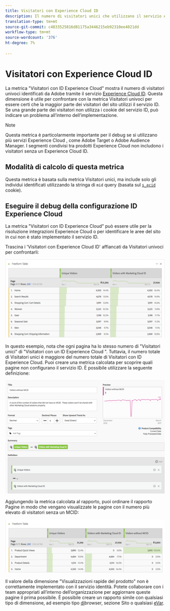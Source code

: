 ```yaml
---
title: Visitatori con Experience Cloud ID
description: Il numero di visitatori unici che utilizzano il servizio Adobe Experience Cloud ID.
translation-type: tm+mt
source-git-commit: c4833525816d81175a3446215eb92310ee4021dd
workflow-type: tm+mt
source-wordcount: '376'
ht-degree: 7%

---
```



# Visitatori con Experience Cloud ID

La metrica &quot;Visitatori con  ID Experience Cloud&quot; mostra il numero di visitatori univoci identificati da Adobe tramite il servizio [Experience Cloud ID](https://docs.adobe.com/content/help/it-IT/id-service/using/home.html). Questa dimensione è utile per confrontare con la metrica Visitatori [](unique-visitors.md) univoci per essere certi che la maggior parte dei visitatori del sito utilizzi il servizio ID. Se una grande parte dei visitatori non utilizza i cookie del servizio ID, può indicare un problema all’interno dell’implementazione.

>[!NOTE]
>
>Questa metrica è particolarmente importante per il debug se si utilizzano più servizi Experience Cloud , come  Adobe Target o  Adobe Audience Manager. I segmenti condivisi tra  prodotti Experience Cloud non includono i visitatori senza un  Experience Cloud ID.

## Modalità di calcolo di questa metrica

Questa metrica è basata sulla metrica Visitatori [](unique-visitors.md) unici, ma include solo gli individui identificati utilizzando la stringa di `mid` query (basata sul [`s_ecid`](https://docs.adobe.com/content/help/it-IT/core-services/interface/ec-cookies/cookies-analytics.html) cookie).

## Eseguire il debug della configurazione  ID Experience Cloud

La metrica &quot;Visitatori con  ID Experience Cloud&quot; può essere utile per la risoluzione  integrazioni Experience Cloud o per identificare le aree del sito in cui non è stato implementato il servizio ID.

Trascina i &#39;Visitatori con  Experience Cloud ID&#39; affiancati da Visitatori univoci per confrontarli:

![Confronto dei visitatori univoci](assets/metric-mcvid1.png)

In questo esempio, nota che ogni pagina ha lo stesso numero di &quot;Visitatori unici&quot; di &quot;Visitatori con un ID Experience Cloud &quot;. Tuttavia, il numero totale di Visitatori unici è maggiore del numero totale di Visitatori con  ID Experience Cloud. Puoi creare una metrica [](../c-calcmetrics/cm-overview.md) calcolata per scoprire quali pagine non configurano il servizio ID. È possibile utilizzare la seguente definizione:

![Definizione della metrica calcolata](assets/metric-mcvid2.png)

Aggiungendo la metrica calcolata al rapporto, puoi ordinare il rapporto Pagine in modo che vengano visualizzate le pagine con il numero più elevato di visitatori senza un MCID:

![Pagine senza servizio ID](assets/metric-mcvid3.png)

Il valore della dimensione &quot;Visualizzazioni rapide del prodotto&quot; non è correttamente implementato con il servizio identità. Potete collaborare con i team appropriati all’interno dell’organizzazione per aggiornare queste pagine il prima possibile. È possibile creare un rapporto simile con qualsiasi tipo di dimensione, ad esempio tipo [di](../dimensions/browser-type.md)browser, sezione [](../dimensions/site-section.md)Sito o qualsiasi [eVar](../dimensions/evar.md).

